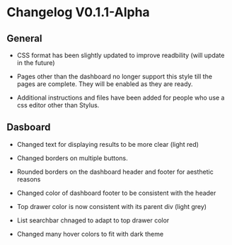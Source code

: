 # Changelog V0.1.1-Alpha

## General

- CSS format has been slightly updated to improve readbility (will update in the future)

- Pages other than the dashboard no longer support this style till the pages are complete. They will be enabled as they are ready.

- Additional instructions and files have been added for people who use a css editor other than Stylus.

## Dasboard

- Changed text for displaying results to be more clear (light red)

- Changed borders on multiple buttons.

- Rounded borders on the dashboard header and footer for aesthetic reasons

- Changed color of dashboard footer to be consistent with the header

- Top drawer color is now consistent with its parent div (light grey)

- List searchbar chnaged to adapt to top drawer color

- Changed many hover colors to fit with dark theme
